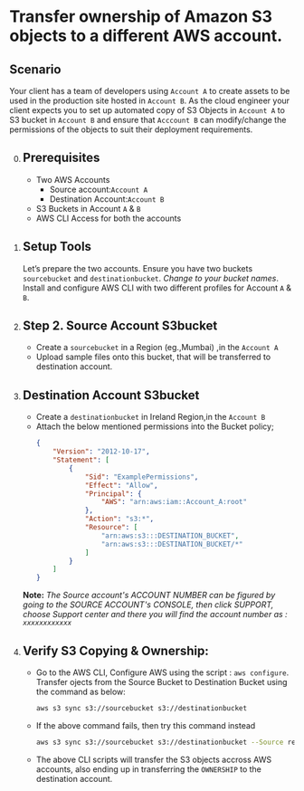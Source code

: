 # Transfer ownership of Amazon S3 objects to a different AWS account.		

## Scenario
Your client has a team of developers using `Account A` to create assets to be used in the production site hosted in `Account B`. As the cloud engineer your client expects you to set up automated copy of S3 Objects in `Account A` to S3 bucket in `Account B` and ensure that `Acccount B` can modify/change the permissions of the objects to suit their deployment requirements.


0. ## Prerequisites
    - Two AWS Accounts 
        - Source account:`Account A`
        - Destination Account:`Account B`
    - S3 Buckets in Account `A` & `B`
    - AWS CLI Access for both the accounts
    
1. ## Setup Tools 
    Let’s prepare the two accounts. Ensure you have two buckets `sourcebucket` and `destinationbucket`. _Change to your bucket names_. Install and configure AWS CLI with two different profiles for Account `A` & `B`.

1. ## Step 2. Source Account S3bucket
    - Create a `sourcebucket` in a Region (eg.,Mumbai) ,in the `Account A`
    - Upload sample files onto this bucket, that will be transferred to destination account.

1. ## Destination Account S3bucket

    - Create a `destinationbucket` in Ireland Region,in the `Account B`
    - Attach the below mentioned permissions into the Bucket policy;
        ```json
        {
            "Version": "2012-10-17",
            "Statement": [
                {
                    "Sid": "ExamplePermissions",
                    "Effect": "Allow",
                    "Principal": {
                        "AWS": "arn:aws:iam::Account_A:root"
                    },
                    "Action": "s3:*",
                    "Resource": [
                        "arn:aws:s3:::DESTINATION_BUCKET",
                        "arn:aws:s3:::DESTINATION_BUCKET/*"
                    ]
                }
            ]
        }
        ```
    **Note:** _The Source account's ACCOUNT NUMBER can be figured by going to the SOURCE ACCOUNT's CONSOLE, then click SUPPORT, choose Support center and there you     will find the account number as : `xxxxxxxxxxxx`_

 1. ## Verify S3 Copying & Ownership:
    - Go to the AWS CLI, Configure AWS using the script : `aws configure`. Transfer ojects from the Source Bucket to Destination Bucket using the command as below:
        ```sh
        aws s3 sync s3://sourcebucket s3://destinationbucket
        ```
    - If the above command fails, then try this command instead
    
        ```sh
        aws s3 sync s3://sourcebucket s3://destinationbucket --Source region REGION NAME --region REGION NAME
        ```
    - The above CLI scripts will transfer the S3 objects accross AWS accounts, also ending up in transferring the `OWNERSHIP` to the destination account.
